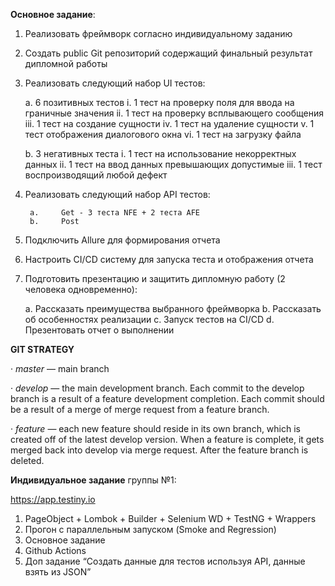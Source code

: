 **Основное задание**:
1. 	Реализовать фреймворк согласно индивидуальному заданию
2. 	Создать public Git репозиторий содержащий финальный результат дипломной работы
3. 	Реализовать следующий набор UI тестов:


      a. 	6 позитивных тестов
      i. 	1 тест на проверку поля для ввода на граничные значения
      ii. 	1 тест на проверку всплывающего сообщения
      iii. 	1 тест на создание сущности
      iv. 	1 тест на удаление сущности
      v. 	1 тест отображения диалогового окна
      vi. 	1 тест на загрузку файла

      b. 	3 негативных теста
      i. 	1 тест на использование некорректных данных
      ii. 	1 тест на ввод данных превышающих допустимые
      iii. 	1 тест воспроизводящий любой дефект

4. 	Реализовать следующий набор API тестов:


         a. 	Get - 3 теста NFE + 2 теста AFE
         b. 	Post
5. 	Подключить Allure для формирования отчета
6. 	Настроить CI/CD систему для запуска теста и отображения отчета
7. 	Подготовить презентацию и защитить дипломную работу (2 человека одновременно):


      a. 	Рассказать преимущества выбранного фреймворка
      b. 	Рассказать об особенностях реализации
      c. 	Запуск тестов на CI/CD
      d. 	Презентовать отчет о выполнении


**GIT STRATEGY**

·      _master_ — main branch

·      _develop_ — the main development branch. Each commit to the develop branch is a result of a feature development completion. Each commit should be a result of a merge of merge request from a feature branch.

·      _feature_ — each new feature should reside in its own branch, which is created off of the latest develop version. When a feature is complete, it gets merged back into develop via merge request. After the feature branch is deleted.

**Индивидуальное задание** группы №1:

https://app.testiny.io

1. PageObject + Lombok + Builder + Selenium WD + TestNG + Wrappers     
2. Прогон c параллельным запуском (Smoke and Regression)       
3. Основное задание    
4. Github Actions  
5. Доп задание “Создать данные для тестов используя API, данные взять из JSON”
